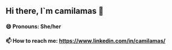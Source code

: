 ## Hi there, I`m camilamas 👋 ##
#### 😄 Pronouns: She/her ####
#### 📫 How to reach me: https://www.linkedin.com/in/camilamas/ ####

